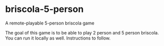 # briscola-5-person
A remote-playable 5-person briscola game

The goal of this game is to be able to play 2 person and 5 person briscola. You can run it locally as well. Instructions to follow.
